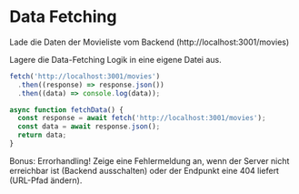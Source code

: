 # Data Fetching

Lade die Daten der Movieliste vom Backend (http://localhost:3001/movies)

Lagere die Data-Fetching Logik in eine eigene Datei aus.

```ts
fetch('http://localhost:3001/movies')
  .then((response) => response.json())
  .then((data) => console.log(data));
```

```ts
async function fetchData() {
  const response = await fetch('http://localhost:3001/movies');
  const data = await response.json();
  return data;
}
```

Bonus: Errorhandling! Zeige eine Fehlermeldung an, wenn der Server nicht erreichbar ist (Backend ausschalten) oder der Endpunkt eine 404 liefert (URL-Pfad ändern).
